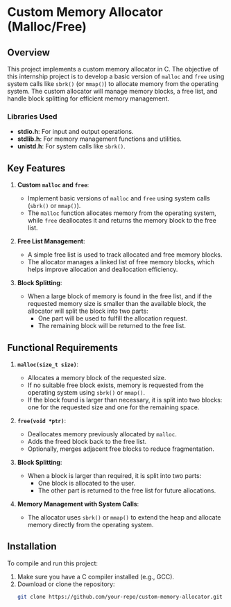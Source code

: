 # Custom Memory Allocator (Malloc/Free)

## Overview

This project implements a custom memory allocator in C. The objective of this internship project is to develop a basic version of `malloc` and `free` using system calls like `sbrk()` (or `mmap()`) to allocate memory from the operating system. The custom allocator will manage memory blocks, a free list, and handle block splitting for efficient memory management.

### Libraries Used
- **stdio.h**: For input and output operations.
- **stdlib.h**: For memory management functions and utilities.
- **unistd.h**: For system calls like `sbrk()`.

## Key Features

1. **Custom `malloc` and `free`**:
   - Implement basic versions of `malloc` and `free` using system calls (`sbrk()` or `mmap()`).
   - The `malloc` function allocates memory from the operating system, while `free` deallocates it and returns the memory block to the free list.

2. **Free List Management**:
   - A simple free list is used to track allocated and free memory blocks.
   - The allocator manages a linked list of free memory blocks, which helps improve allocation and deallocation efficiency.

3. **Block Splitting**:
   - When a large block of memory is found in the free list, and if the requested memory size is smaller than the available block, the allocator will split the block into two parts:
     - One part will be used to fulfill the allocation request.
     - The remaining block will be returned to the free list.

## Functional Requirements

1. **`malloc(size_t size)`**:
   - Allocates a memory block of the requested size.
   - If no suitable free block exists, memory is requested from the operating system using `sbrk()` or `mmap()`.
   - If the block found is larger than necessary, it is split into two blocks: one for the requested size and one for the remaining space.

2. **`free(void *ptr)`**:
   - Deallocates memory previously allocated by `malloc`.
   - Adds the freed block back to the free list.
   - Optionally, merges adjacent free blocks to reduce fragmentation.

3. **Block Splitting**:
   - When a block is larger than required, it is split into two parts:
     - One block is allocated to the user.
     - The other part is returned to the free list for future allocations.

4. **Memory Management with System Calls**:
   - The allocator uses `sbrk()` or `mmap()` to extend the heap and allocate memory directly from the operating system.

## Installation

To compile and run this project:

1. Make sure you have a C compiler installed (e.g., GCC).
2. Download or clone the repository:
   ```bash
   git clone https://github.com/your-repo/custom-memory-allocator.git
